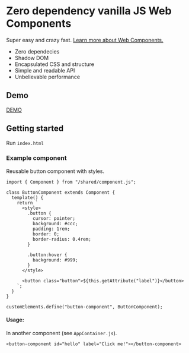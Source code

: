 # Zero dependency vanilla JS Web Components

Super easy and crazy fast.
[Learn more about Web Components.](https://developer.mozilla.org/en-US/docs/Web/Web_Components)

- Zero dependecies
- Shadow DOM
- Encapsulated CSS and structure
- Simple and readable API
- Unbelievable performance

## Demo

[DEMO](https://michaljach.github.io/micro-web-components/)

## Getting started

Run `index.html`

### Example component

Reusable button component with styles.

```
import { Component } from "/shared/component.js";

class ButtonComponent extends Component {
  template() {
    return `
      <style>
        .button {
          cursor: pointer;
          background: #ccc;
          padding: 1rem;
          border: 0;
          border-radius: 0.4rem;
        }

        .button:hover {
          background: #999;
        }
      </style>

      <button class="button">${this.getAttribute("label")}</button>
    `;
  }
}

customElements.define("button-component", ButtonComponent);

```

#### Usage:

In another component (see `AppContainer.js`).

```
<button-component id="hello" label="Click me!"></button-component>
```
